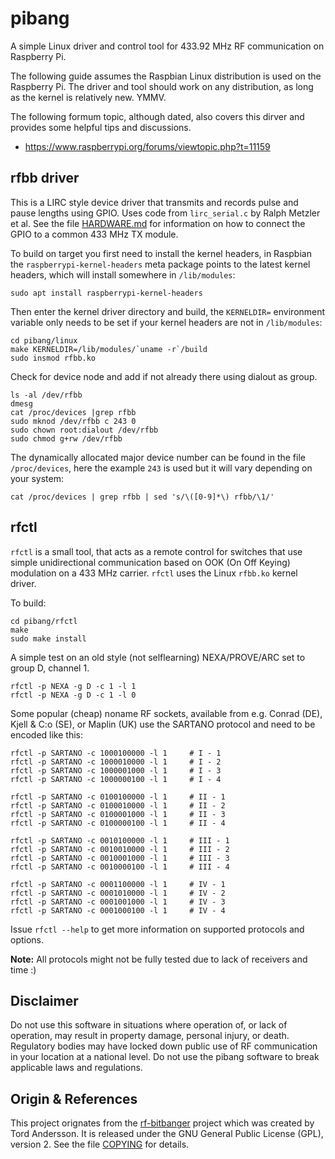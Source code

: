 pibang
======

A simple Linux driver and control tool for 433.92 MHz RF communication
on Raspberry Pi.

The following guide assumes the Raspbian Linux distribution is used on
the Raspberry Pi. The driver and tool should work on any distribution,
as long as the kernel is relatively new.  YMMV.

The following formum topic, although dated, also covers this dirver and
provides some helpful tips and discussions.

- https://www.raspberrypi.org/forums/viewtopic.php?t=11159


rfbb driver
-----------

This is a LIRC style device driver that transmits and records pulse and
pause lengths using GPIO.  Uses code from `lirc_serial.c` by Ralph
Metzler et al.  See the file [HARDWARE.md][] for information on how to
connect the GPIO to a common 433 MHz TX module.

To build on target you first need to install the kernel headers, in
Raspbian the `raspberrypi-kernel-headers` meta package points to the
latest kernel headers, which will install somewhere in `/lib/modules`:

    sudo apt install raspberrypi-kernel-headers

Then enter the kernel driver directory and build, the `KERNELDIR=`
environment variable only needs to be set if your kernel headers are not
in `/lib/modules`:

    cd pibang/linux
    make KERNELDIR=/lib/modules/`uname -r`/build
    sudo insmod rfbb.ko

Check for device node and add if not already there using dialout as
group.

    ls -al /dev/rfbb
    dmesg
    cat /proc/devices |grep rfbb
    sudo mknod /dev/rfbb c 243 0
    sudo chown root:dialout /dev/rfbb
    sudo chmod g+rw /dev/rfbb

The dynamically allocated major device number can be found in the file
`/proc/devices`, here the example `243` is used but it will vary
depending on your system:

    cat /proc/devices | grep rfbb | sed 's/\([0-9]*\) rfbb/\1/'


rfctl
-----

`rfctl` is a small tool, that acts as a remote control for switches that
use simple unidirectional communication based on OOK (On Off Keying)
modulation on a 433 MHz carrier.  `rfctl` uses the Linux `rfbb.ko`
kernel driver.

To build:

    cd pibang/rfctl
    make
    sudo make install

A simple test on an old style (not selflearning) NEXA/PROVE/ARC set to
group D, channel 1.

    rfctl -p NEXA -g D -c 1 -l 1
    rfctl -p NEXA -g D -c 1 -l 0

Some popular (cheap) noname RF sockets, available from e.g. Conrad (DE),
Kjell & C:o (SE), or Maplin (UK) use the SARTANO protocol and need to be
encoded like this:

    rfctl -p SARTANO -c 1000100000 -l 1     # I - 1
    rfctl -p SARTANO -c 1000010000 -l 1     # I - 2
    rfctl -p SARTANO -c 1000001000 -l 1     # I - 3
    rfctl -p SARTANO -c 1000000100 -l 1     # I - 4

    rfctl -p SARTANO -c 0100100000 -l 1     # II - 1
    rfctl -p SARTANO -c 0100010000 -l 1     # II - 2
    rfctl -p SARTANO -c 0100001000 -l 1     # II - 3
    rfctl -p SARTANO -c 0100000100 -l 1     # II - 4

    rfctl -p SARTANO -c 0010100000 -l 1     # III - 1
    rfctl -p SARTANO -c 0010010000 -l 1     # III - 2
    rfctl -p SARTANO -c 0010001000 -l 1     # III - 3
    rfctl -p SARTANO -c 0010000100 -l 1     # III - 4

    rfctl -p SARTANO -c 0001100000 -l 1     # IV - 1
    rfctl -p SARTANO -c 0001010000 -l 1     # IV - 2
    rfctl -p SARTANO -c 0001001000 -l 1     # IV - 3
    rfctl -p SARTANO -c 0001000100 -l 1     # IV - 4

Issue `rfctl --help` to get more information on supported protocols and
options.

**Note:** All protocols might not be fully tested due to lack of
receivers and time :)


Disclaimer
----------

Do not use this software in situations where operation of, or lack of
operation, may result in property damage, personal injury, or death.
Regulatory bodies may have locked down public use of RF communication in
your location at a national level.  Do not use the pibang software to
break applicable laws and regulations.


Origin & References
-------------------

This project orignates from the [rf-bitbanger][] project which was
created by Tord Andersson.  It is released under the GNU General Public
License (GPL), version 2.  See the file [COPYING][] for details.

[COPYING]:      COPYING
[HARDWARE.md]:  HARDWARE.md
[rf-bitbanger]: https://github.com/tandersson/rf-bitbanger

